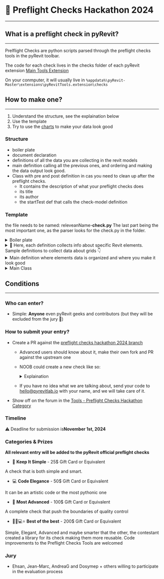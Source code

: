 # 🎉 Preflight Checks Hackathon 2024
___

## What is a preflight check in pyRevit?
___

Prelflight Checks are python scripts parsed through the preflight checks tools in the pyRevit toolbar.

The code for each check lives in the checks folder of each pyRevit extension 
[Main Tools Extension](https://github.com/pyrevitlabs/pyRevit/tree/Preflight-Checks_Hackathon_2024/extensions/pyRevitTools.extension/checks)


On your conmputer, it will usually live in `%appdata%\pyRevit-Master\extensions\pyRevitTools.extension\checks`

## How to make one?
___

1. Understand the structure, see the explaination below
2. Use the template
3. Try to use the [charts](https://pyrevitlabs.notion.site/Visualizing-Data-fd778a0b67354ff581aa340619b87803#2c9df15f46874261b3f82b0602e092e2) to make your data look good

### Structure

- boiler plate
- document declaration
- definitions of all the data you are collecting in the revit models
- main definition calling all the previous ones, and ordering and making the data output look good.
- Class with pre and post definition in cas you need to clean up after the preflight checks.
  - It contains the description of what your preflight checks does
  - its title
  - its author
  - the startTest def that calls the check-model definition 

### Template

the file needs to be named: releveanName-**check.py**
The last part being the most important one, as the parser looks for the check.py in the folder.

<details>
  <summary>Boiler plate</summary>
  
```python
# -*- coding: UTF-8 -*-
from pyrevit import script, revit, DB, DOCS
from pyrevit.preflight import PreflightTestCase

doc = DOCS.doc
```
</details>

<details>
  <summary>🔦 Here, each definition collects info about specific Revit elements. Sample definitions to collect data about grids 👇</summary>
  
```python
def grids_collector(document):
    grids = DB.FilteredElementCollector(document).OfCategory(DB.BuiltInCategory.OST_Grids).WhereElementIsNotElementType()
    return grids


def grids_count(document=doc):
    grids = grids_collector(document)
    count = grids.GetElementCount()
    return count


def grids_names(document=doc):
    grids = grids_collector(document)
    grids_names = []
    for grid in grids:
        grids_names.append(grid.Name)
    return grids_names


def grids_types(document=doc):
    grids = grids_collector(document)
    grids_types = []
    for grid in grids:
        grid_type = document.GetElement(grid.GetTypeId())
        # grid_type = grid.get_Parameter(DB.BuiltInParameter.ELEM_TYPE_PARAM).AsElement()
        grids_types.append(grid_type.get_Parameter(DB.BuiltInParameter.SYMBOL_NAME_PARAM).AsString())
    return grids_types


def grids_pinned(document=doc):
    grids = grids_collector(document)
    pinned_grids = []
    for grid in grids:
        pinned_grids.append(grid.Pinned)
    return pinned_grids


def grids_scoped(document=doc):
    grids = grids_collector(document)
    scoped_grids = []
    for grid in grids:
        scope = grid.get_Parameter(DB.BuiltInParameter.DATUM_VOLUME_OF_INTEREST).AsElementId()
        scope = document.GetElement(scope)
        if scope:
            scoped_grids.append(scope.Name)
        else:
            scoped_grids.append("None")
    return scoped_grids
```
</details>

<details>
  <summary>Main definition where elements data is organized and where you make it look good</summary>
  
```python
def check_model(doc, output):
    output = script.get_output()
    output.close_others()
    output.print_md("# Grids Data Lister")
    count = grids_count()
    output.print_md("## Number of grids: {0}".format(count))
    names = grids_names() # [1,2,3,4]
    types = grids_types() # [bubble, bubble, bubble, bubble]
    pinned = grids_pinned() # [True, False, True, False]
    scoper = grids_scoped() # [Name of scope, Name of scope, Name of scope, Name of scope]
    # 🔦 Here, we output the data in a table but you could use the charts modules to get better looking dashboard like in the https://github.com/pyrevitlabs/pyRevit/blob/Preflight-Checks_Hackathon_2024/extensions/pyRevitTools.extension/checks/modelchecker_check.py
    output.print_table(table_data=zip(names, types, pinned, scoper), title="Grids", columns=["Name", "Type", "Pinned", "Scope Box"])
```
</details>

<details>
  <summary>Main Class</summary>

```python
class ModelChecker(PreflightTestCase):

    #🔦 This will be your check's description in the preflight checks UI 👇

    """
    List grids, if they are pinned, scoped boxed, or named

    This QC tools returns you with the following data:
        Grids count, name, type, pinned status

    """
    #🔦 This will be your check's title in the preflight checks UI 👇
    name = "Grids Data Lister"
    author = "Jean-Marc Couffin"

    def setUp(self, doc, output):
        pass

    def startTest(self, doc, output):
        #🔦 This is where you call the check_model definition 👇
        checkModel(doc, output)


    def tearDown(self, doc, output):
        pass

    def doCleanups(self, doc, output):
        pass
```
</details>

## Conditions
___

### Who can enter?

- Simple: **Anyone** even pyRevit geeks and contributors (but they will be excluded from the jury 🤔)

### How to submit your entry?

- Create a PR against the [preflight checks hackathon 2024 branch](https://github.com/pyrevitlabs/pyRevit/tree/Preflight-Checks_Hackathon_2024)
  - Advanced users should know about it, make their own fork and PR against the upstream one
  - NOOB could create a new check like so:

    <details>
    <summary>Explaination</summary>
  
      ![pfchckthn](https://github.com/user-attachments/assets/d33680aa-6335-4529-a1b6-c3abfdef7c47)

    </details>

  - If you have no idea what we are talking about, send your code to hello@pyrevitlab.io with your name, and we will take care of it.
- Show off on the forum in the [Tools - Preflight Checks Hackathon Category](https://discourse.pyrevitlabs.io/c/tools/hackathon-preflight-checks-2024/13)


### Timeline

⚠️ Deadline for submission is**November 1st, 2024**

### Categories & Prizes

**All relevant entry will be added to the pyRevit official preflight checks**

- 🤩 **Keep It Simple** - 25$ Gift Card or Equivalent

A check that is both simple and smart.

- 💻 **Code Elegance** - 50$ Gift Card or Equivalent

It can be an artistic code or the most pythonic one

- 🚀 **Most Advanced** - 100$ Gift Card or Equivalent

A complete check that push the boundaries of quality control

- 🧑‍🚀💻⭐ **Best of the best** - 200$ Gift Card or Equivalent

Simple, Elegant, Advanced and maybe smarter that the other, the contestant created a library for its check making them more reusable.
Code improvements to the Preflight Checks Tools are welcomed

### Jury

- Ehsan, Jean-Marc, AndreaG and Dosymep + others willing to participate in the evaluation process
  
